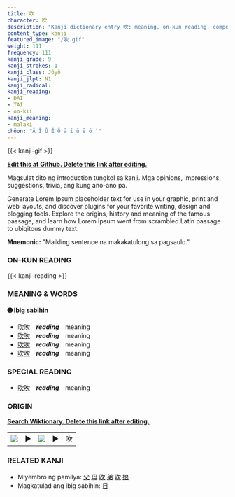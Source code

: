 ```yaml
---
title: 吹
character: 吹
description: "Kanji dictionary entry 吹: meaning, on-kun reading, compounds, origin, related kanji"
content_type: kanji
featured_image: "/吹.gif"
weight: 111
frequency: 111
kanji_grade: 9
kanji_strokes: 1
kanji_class: Jōyō
kanji_jlpt: N1
kanji_radical: 
kanji_reading: 
- DAI
- TAI
- oo-kii
kanji_meaning:
- malaki
chōon: "Ā Ī Ū Ē Ō ā ī ū ē ō ’"
---
```

[//]: # (Don't edit the line below. Kanji animated GIF code is automatically generated.)
{{< kanji-gif >}}

[//]: # (Edit below this line.)

**[Edit this at Github. Delete this link after editing.](https://github.com/tim0g/tim/tree/main/content/kanji/吹/index.md)**

Magsulat dito ng introduction tungkol sa kanji. Mga opinions, impressions, suggestions, trivia, ang kung ano-ano pa.

Generate Lorem Ipsum placeholder text for use in your graphic, print and web layouts, and discover plugins for your favorite writing, design and blogging tools. Explore the origins, history and meaning of the famous passage, and learn how Lorem Ipsum went from scrambled Latin passage to ubiqitous dummy text.
 
**Mnemonic:** "Maikling sentence na makakatulong sa pagsaulo."

### ON-KUN READING

[//]: # (Don't edit the line below. ON-KUN READING code is automatically generated.)
{{< kanji-reading >}}

### MEANING & WORDS

#### ➊ **Ibig sabihin**
  - [吹](../吹)[吹](../吹)　***reading***　meaning
  - [吹](../吹)[吹](../吹)　***reading***　meaning
  - [吹](../吹)[吹](../吹)　***reading***　meaning
  - [吹](../吹)[吹](../吹)　***reading***　meaning

### SPECIAL READING
  - [吹](../吹)[吹](../吹)　***reading***　meaning

### ORIGIN

**[Search Wiktionary. Delete this link after editing.](https://wiktionary.org/wiki/吹)**
<table class="kanji-table"><tr><td>
<img src="60px-吹-bronze.svg.png">
</td><td>▶</td><td>
<img src="60px-吹-oracle.svg.png">
</td><td>▶</td>
<td class="kanji-origin">吹</td>
</tr></table>

### RELATED KANJI
- Miyembro ng pamilya: [父](../父) [母](../母) [吹](../吹) [弟](../弟) [吹](../吹) [娘](../娘)
- Magkatulad ang ibig sabihin: [日](../日)

